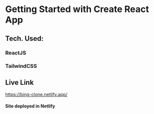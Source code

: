 # Getting Started with Create React App

## Tech. Used:
### ReactJS
### TailwindCSS

## Live Link

https://bing-clone.netlify.app/

#### Site deployed in Netlify


